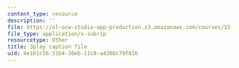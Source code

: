 ```yaml
---
content_type: resource
description: ''
file: https://ol-ocw-studio-app-production.s3.amazonaws.com/courses/15-071-the-analytics-edge-spring-2017/4e161c5631b430eb11c8a4266c79f816_UQHz2U1ik9c.srt
file_type: application/x-subrip
resourcetype: Other
title: 3play caption file
uid: 4e161c56-31b4-30eb-11c8-a4266c79f816
---
```

